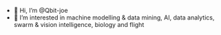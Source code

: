 - 👋 Hi, I’m @Qbit-joe
- 👀 I’m interested in machine modelling & data mining, AI, data analytics, swarm & vision intelligence, biology and flight


<!---
Qbit-joe/Qbit-joe is a ✨ special ✨ repository because its `README.md` (this file) appears on your GitHub profile.
You can click the Preview link to take a look at your changes.
--->
